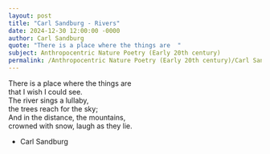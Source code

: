 ```yaml
---
layout: post
title: "Carl Sandburg - Rivers"
date: 2024-12-30 12:00:00 -0000
author: Carl Sandburg
quote: "There is a place where the things are  "
subject: Anthropocentric Nature Poetry (Early 20th century)
permalink: /Anthropocentric Nature Poetry (Early 20th century)/Carl Sandburg/Carl Sandburg - Rivers
---
```


There is a place where the things are  
    that I wish I could see.  
The river sings a lullaby,  
    the trees reach for the sky;  
And in the distance, the mountains,  
    crowned with snow, laugh as they lie.

- Carl Sandburg
